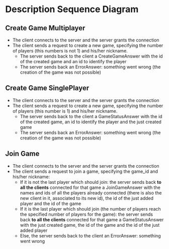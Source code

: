 # Description Sequence Diagram
## Create Game Multiplayer
- The client connects to the server and the server grants the connection
- The client sends a request to create a new game, specifying the number of players (this numbers is not 1) and his/her nickname.
    - The server sends back to the client a CreateGameAnswer with the id of the created game and an id to identify the player
    - The server sends back an ErrorAnswer: something went wrong (the creation of the game was not possible)
    
## Create Game SinglePlayer
- The client connects to the server and the server grants the connection
- The client sends a request to create a new game, specifying the number of players (this number is 1) and his/her nickname.
    - The server sends back to the client a GameStatusAnswer with the id of the created game, an id to identify the player and the just created game
    - The server sends back an ErrorAnswer: something went wrong (the creation of the game was not possible)

## Join Game
- The client connects to the server and the server grants the connection
- The client sends a request to join a game, specifying the game_id and his/her nickname:
    - If it is not the last player which should join: the server sends back **to all the clients** connected for that game a JoinGameAnswer with the names and ids of all the players already connected (there is also the new client in it, associated to its new id), the id of the just added player and the id of the game
    - If it is the last player which should join (the number of players reach the specified number of players for the game): the server sends back **to all the clients** connected for that game a GameStatusAnswer with the just created game, the id of the game and the id of the just added player
    - Else, the server sends back to the client an ErrorAnswer: something went wrong

